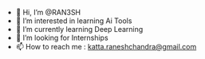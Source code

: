 - 👋 Hi, I’m @RAN3SH
- 👀 I’m interested in learning Ai Tools
- 🌱 I’m currently learning Deep Learning
- 💞️ I’m looking for Internships
- 📫 How to reach me : katta.raneshchandra@gmail.com


<!---
RAN3SH/RAN3SH is a ✨ special ✨ repository because its `README.md` (this file) appears on your GitHub profile.
You can click the Preview link to take a look at your changes.
--->
